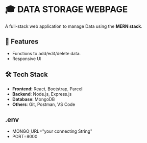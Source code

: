 # 🎓 DATA STORAGE WEBPAGE

A full-stack web application to manage Data using the **MERN stack**.

## 🚀 Features

- Functions to add/edit/delete data.
- Responsive UI

## 🛠️ Tech Stack

- **Frontend**: React, Bootstrap, Parcel
- **Backend**: Node.js, Express.js
- **Database**: MongoDB
- **Others**: Git, Postman, VS Code

## .env
- MONGO_URL="your connecting String"
- PORT=8000